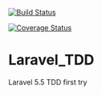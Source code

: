 [![Build Status](https://travis-ci.org/BeemoLin/Laravel_TDD.svg?branch=master)](https://travis-ci.org/BeemoLin/Laravel_TDD)

[![Coverage Status](https://coveralls.io/repos/github/BeemoLin/Laravel_TDD/badge.svg?branch=master)](https://coveralls.io/github/BeemoLin/Laravel_TDD?branch=master)

# Laravel_TDD
Laravel 5.5 TDD first try
